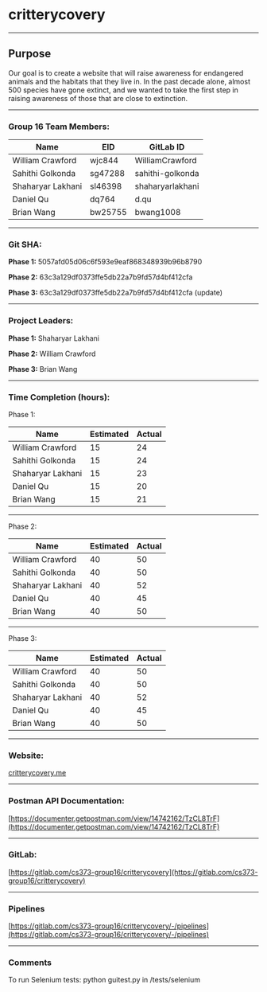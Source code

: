 # critterycovery
---
## Purpose
Our goal is to create a website that will raise awareness for endangered animals and the habitats that they live in. In the past decade alone, almost 500 species have gone extinct, and we wanted to take the first step in raising awareness of those that are close to extinction. 

---
### Group 16 Team Members: 
Name | EID | GitLab ID
--------- | --------- | ---------
William Crawford | wjc844 |  WilliamCrawford
Sahithi Golkonda | sg47288 | sahithi-golkonda
Shaharyar Lakhani |sl46398 |shaharyarlakhani
Daniel Qu | dq764 | d.qu
Brian Wang |bw25755 |bwang1008

---

### Git SHA: 
**Phase 1:**
5057afd05d06c6f593e9eaf868348939b96b8790

**Phase 2:**
63c3a129df0373ffe5db22a7b9fd57d4bf412cfa

**Phase 3:**
63c3a129df0373ffe5db22a7b9fd57d4bf412cfa (update)

---

### Project Leaders: 
**Phase 1:**
Shaharyar Lakhani

**Phase 2:**
William Crawford

**Phase 3:**
Brian Wang

---

### Time Completion (hours):
Phase 1:

Name | Estimated | Actual
--------- | --------- | ---------
William Crawford | 15 | 24
Sahithi Golkonda | 15 | 24
Shaharyar Lakhani | 15 | 23
Daniel Qu | 15 | 20
Brian Wang | 15 | 21

--- 
Phase 2: 

Name | Estimated | Actual
--------- | --------- | ---------
William Crawford | 40 | 50
Sahithi Golkonda | 40 | 50
Shaharyar Lakhani | 40 | 52
Daniel Qu | 40 | 45
Brian Wang | 40 | 50

---
Phase 3: 

Name | Estimated | Actual
--------- | --------- | ---------
William Crawford | 40 | 50
Sahithi Golkonda | 40 | 50
Shaharyar Lakhani | 40 | 52
Daniel Qu | 40 | 45
Brian Wang | 40 | 50

---

### Website: 
[critterycovery.me](https://critterycovery.me)

---

### Postman API Documentation:
[https://documenter.getpostman.com/view/14742162/TzCL8TrF](https://documenter.getpostman.com/view/14742162/TzCL8TrF)

---

### GitLab: 
[https://gitlab.com/cs373-group16/critterycovery](https://gitlab.com/cs373-group16/critterycovery)

---

### Pipelines 

[https://gitlab.com/cs373-group16/critterycovery/-/pipelines](https://gitlab.com/cs373-group16/critterycovery/-/pipelines)

---
### Comments 
To run Selenium tests: python guitest.py in /tests/selenium
